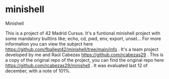 # minishell
Minishell

This is a project of 42 Madrid Cursus.
It's a funtional minishell project with some mandatory builtins like; echo, cd, pwd, env, export, unset...
For more information you can view the subject here https://github.com/fballest42/minishell/tree/main/info .
It's a team project developed by me and Raúl Cabezas https://github.com/rcabezas29 .
This is a copy of the original repo of the project, you can find the original repo here https://github.com/rcabezas29/minishell .
It was evaluated last 12 of december, with a note of 101%.
